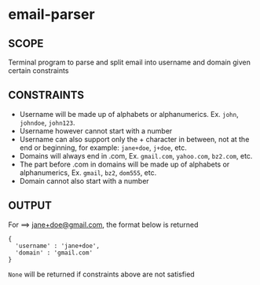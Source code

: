 # email-parser
## SCOPE
Terminal program to parse and split  email into username and domain given certain constraints

## CONSTRAINTS
- Username will be made up of alphabets or alphanumerics. Ex. `john`, `johndoe`, `john123`. 
- Username however cannot start with a number
- Username can also support only the + character in between, not at the end or beginning, for example: `jane+doe`, `j+doe`, etc.
- Domains will always end in .com, Ex. `gmail.com`, `yahoo.com`, `bz2.com`, etc.
- The part before .com in domains will be made up of alphabets or alphanumerics, Ex. `gmail`, `bz2`, `dom555`, etc. 
- Domain cannot also start with a number

## OUTPUT
For ==> jane+doe@gmail.com, the format below is returned
``` 
{
  'username' : 'jane+doe',
  'domain' : 'gmail.com'
}

```

`None` will be returned if constraints above are not satisfied
